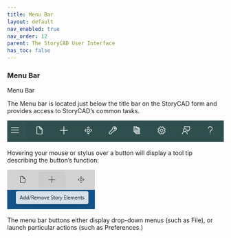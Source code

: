 ```yaml
---
title: Menu Bar
layout: default
nav_enabled: true
nav_order: 12
parent: The StoryCAD User Interface
has_toc: false
---
```

### Menu Bar
Menu Bar

The Menu bar is located just below the title bar on the StoryCAD form and provides access to StoryCAD’s common tasks.

![](../media/Menu-Bar.png)

Hovering your mouse or stylus over a button will display a tool tip describing the button’s function:

![](../media/Menu-Bar-Tooltip.png)


The menu bar buttons either display drop-down menus (such as File), or launch particular actions (such as Preferences.)
